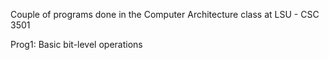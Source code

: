 Couple of programs done in the Computer Architecture class at LSU - CSC 3501

Prog1: Basic bit-level operations
